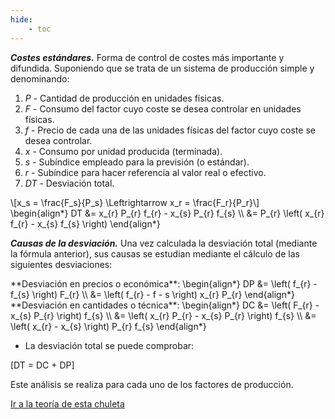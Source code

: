 ```yaml
---
hide:
    - toc
---
```

***Costes estándares.*** Forma de control de costes más importante y difundida. Suponiendo que se trata de un sistema de producción simple y denominando:

1. $P$ - Cantidad de producción en unidades físicas.
1. $F$ - Consumo del factor cuyo coste se desea controlar en unidades físicas.
1. $f$ - Precio de cada una de las unidades físicas del factor cuyo coste se desea controlar.
1. $x$ - Consumo por unidad producida (terminada).
1. $s$ - Subíndice empleado para la previsión (o estándar).
1. $r$ - Subíndice para hacer referencia al valor real o efectivo.
1. $DT$ - Desviación total.


<div class="grid" markdown>
<div markdown>
\[x_s = \frac{F_s}{P_s} \Leftrightarrow x_r = \frac{F_r}{P_r}\]
</div>
<div markdown>
\begin{align*}
DT &= x_{r} P_{r} f_{r} - x_{s} P_{r} f_{s} \\
&= P_{r} \left( x_{r} f_{r} - x_{s} f_{s} \right)
\end{align*}
</div>
</div>

***Causas de la desviación.*** Una vez calculada la desviación total (mediante la fórmula anterior), sus causas se estudian mediante el cálculo de las siguientes desviaciones:

<div class="grid" markdown>
<div markdown>
**Desviación en precios o económica**:
\begin{align*}
DP &= \left( f_{r} - f_{s} \right) F_{r} \\
&= \left( f_{r} - f - s \right) x_{r} P_{r}
\end{align*}
</div>
<div markdown>
**Desviación en cantidades o técnica**:
\begin{align*}
DC &= \left( F_{r} - x_{s} P_{r} \right) f_{s} \\
&= \left( x_{r} P_{r} - x_{s} P_{r} \right) f_{s} \\
&= \left( x_{r} - x_{s} \right) P_{r} f_{s}
\end{align*}
</div>
</div>

- La desviación total se puede comprobar:

\[DT = DC + DP\]

Este análisis se realiza para cada uno de los factores de producción.

[Ir a la teoría de esta chuleta](../tema_09.md#costes_estandares)
